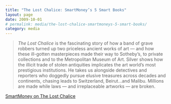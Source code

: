 ```yaml
---
title: "The Lost Chalice: SmartMoney’s 5 Smart Books"
layout: page
date: 2009-10-01
# permalink: media/the-lost-chalice-smartmoneys-5-smart-books/
category: media
---
```

> *The Lost Chalice* is the fascinating story of how a band of grave robbers turned up two priceless ancient works of art — and how these ill-gotten masterpieces made their way to Sotheby’s, to private collections and to the Metropolitan Museum of Art. Silver shows how the illicit trade of stolen antiquities implicates the art world’s most prestigious institutions. He takes us alongside detectives and reporters who doggedly pursue elusive treasures across decades and continents, chasing leads to Switzerland, Beirut…and Malibu. Millions are made while laws — and irreplaceable artworks — are broken.
 
[SmartMoney on The Lost Chalice](http://www.smartmoney.com/Spending/Deals/5-Smart-Books-Our-Staffs-Latest-Picks/)